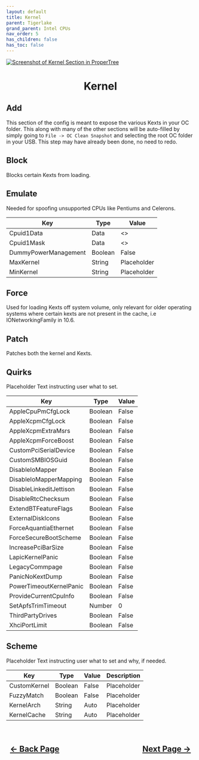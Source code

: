 ```yaml
---
layout: default
title: Kernel
parent: Tigerlake
grand_parent: Intel CPUs
nav_order: 5
has_children: false
has_toc: false
---
```


<style>
  .navigation-container {
    display: flex;
    justify-content: space-between;
    align-items: center;
    width: 100%;
  }
  
  .nav-button {
    margin: 10px;
  }

  .section-title{
    text-align: center
  }

  .key-title{
    text-align: left
  }
</style>

<a align="center" href=""><img src="../../../../assets/" alt="Screenshot of Kernel Section in ProperTree"></a>

<h1 class="section-title">Kernel</h1>

<h2 class="key-title">Add</h2>

This section of the config is meant to expose the various Kexts in your OC folder. This along with many of the other sections will be auto-filled by simply going to ``File -> OC Clean Snapshot`` and selecting the root OC folder in your USB. This step may have already been done, no need to redo.

<h2 class="key-title">Block</h2>

Blocks certain Kexts from loading.

<h2 class="key-title">Emulate</h2>

Needed for spoofing unsupported CPUs like Pentiums and Celerons.

| Key  | Type | Value |
| ----- | ----- | ----- |
| Cpuid1Data | Data | <> |
| Cpuid1Mask | Data | <> |
| DummyPowerManagement | Boolean | False |
| MaxKernel | String | Placeholder |
| MinKernel | String | Placeholder |

<h2 class="key-title">Force</h2>

Used for loading Kexts off system volume, only relevant for older operating systems where certain kexts are not present in the cache, i.e IONetworkingFamily in 10.6.

<h2 class="key-title">Patch</h2>

Patches both the kernel and Kexts.

<h2 class="key-title">Quirks</h2>

Placeholder Text instructing user what to set.

| Key  | Type | Value | 
| ----- | ----- | ----- |
| AppleCpuPmCfgLock | Boolean | False |
| AppleXcpmCfgLock | Boolean | False |
| AppleXcpmExtraMsrs | Boolean | False |
| AppleXcpmForceBoost | Boolean | False |
| CustomPciSerialDevice | Boolean | False |
| CustomSMBIOSGuid | Boolean | False |
| DisableIoMapper | Boolean | False |
| DisableIoMapperMapping | Boolean | False |
| DisableLinkeditJettison | Boolean | False |
| DisableRtcChecksum | Boolean | False |
| ExtendBTFeatureFlags | Boolean | False |
| ExternalDiskIcons | Boolean | False |
| ForceAquantiaEthernet | Boolean | False |
| ForceSecureBootScheme | Boolean | False |
| IncreasePciBarSize | Boolean | False |
| LapicKernelPanic | Boolean | False |
| LegacyCommpage | Boolean | False |
| PanicNoKextDump | Boolean | False |
| PowerTimeoutKernelPanic | Boolean | False |
| ProvideCurrentCpuInfo | Boolean | False |
| SetApfsTrimTimeout | Number | 0 |
| ThirdPartyDrives | Boolean | False |
| XhciPortLimit | Boolean | False |

<h2 class="key-title">Scheme</h2>

Placeholder Text instructing user what to set and why, if needed.

| Key  | Type | Value | Description | 
| ----- | ----- | ----- | ----- |
| CustomKernel | Boolean | False | Placeholder |
| FuzzyMatch | Boolean | False | Placeholder |
| KernelArch | String | Auto | Placeholder |
| KernelCache | String | Auto | Placeholder |

<h2 align="center">
  <br>
  <div class="navigation-container">
    <a class="nav-button" href="../04-DeviceProperties/">&larr; Back Page</a>
    <a class="nav-button" href="../06-Misc/">Next Page &rarr;</a>
  </div>
  <br>
</h2>
